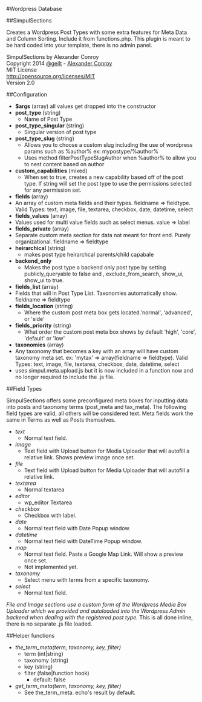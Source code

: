 #Wordpress Database

##SimpulSections

Creates a Wordpress Post Types with some extra features for Meta Data and Column Sorting. Include it from functions.php. This plugin is meant to be hard coded into your template, there is no admin panel. 

SimpulSections by Alexander Conroy  
Copyright 2014 [@geilt](http://twitter.com/geilt) - [Alexander Conroy](http://gei.lt)  
MIT License  
http://opensource.org/licenses/MIT  
Version 2.0  

##Configuration

* **$args** (array) all values get dropped into the constructor
* **post_type** (string)
  * Name of Post Type
* **post_type_singular** (string)
  * Singular version of post type
* **post_type_slug** (string)
  * Allows you to choose a custom slug including the use of wordpress params such as %author% ex: mypostype/%author%
  * Uses method filterPostTypeSlugAuthor when %author% to allow you to nest content based on author
* **custom_capabilities** (mixed)
  * When set to true, creates a new capability based off of the post type. If string will set the post type to use the permissions selected for any permission set.
*  **fields** (array)
  * An array of custom meta fields and their types. fieldname => fieldtype. Valid Types: text, image, file, textarea, checkbox, date, datetime, select
*  **fields_values** (array)
  * Values used for multi value fields such as select menus. value => label
*  **fields_private** (array)
  * Separate custom meta section for data not meant for front end. Purely organizational. fieldname => fieldtype
* **heirarchical** (string)
  * makes post type heirarchcal parents/child capabale 
* **backend_only**
  * Makes the post type a backend only post type by setting publicly_queryable to false and ,  exclude_from_search, show_ui, show_ui to true.
*  **fields_list** (array)
  * Fields that will in Post Type List. Taxonomies automatically show. fieldname => fieldtype
* **fields_location** (string)
  * Where the custom post meta box gets located.'normal', 'advanced', or 'side'
* **fields_priority** (string)
  * What order the custom post meta box shows by default 'high', 'core', 'default' or 'low'
*  **taxonomies** (array)
  * Any taxonomy that becomes a key with an array will have custom taxonomy meta set. ex: 'mytax' => array(fieldname => fieldtype). Valid Types: text, image, file, textarea, checkbox, date, datetime, select
  * uses simpul.meta.upload.js but it is now included in a function now and no longer required to include the .js file.

##Field Types

SimpulSections offers some preconfigured meta boxes for inputting data into posts and taxonomy terms (post_meta and tax_meta). The following field types are valid, all others will be considered text. Meta fields work the same in Terms as well as Posts themselves.

* *text*
  * Normal text field.
* *image*
  * Text field with Upload button for Media Uploader that will autofill a relative link. Shows preview image once set.
* *file*
  * Text field with Upload button for Media Uploader that will autofill a relative link.
* *textarea*
  * Normal textarea
* *editor*
  * wp_editor Textarea
* *checkbox*
  * Checkbox with label.
* *date*
  * Normal text field with Date Popup window.
* *datetime*
  * Normal text field with DateTime Popup window.
* *map*
  * Normal text field. Paste a Google Map Link. Will show a preview once set.
  * Not implemented yet.
* *taxonomy*
  * Select menu with terms from a specific taxonomy.
* *select*
  * Normal text field.

*File and Image sections use a custom form of the Wordpress Media Box Uploader which we provided and autoloaded into the Wordpress Admin backend when dealing with the registered post type.* This is all done inline, there is no separate .js file loaded.

##Helper functions

* *the_term_meta(term, taxonomy, key, filter)*
  * term (int|string)
  * taxonomy (string)
  * key (string)
  * filter (false|function hook)
    * default: false
* *get_term_meta(term, taxonomy, key, filter)*
  * See the_term_meta. echo's result by default.